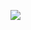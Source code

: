 ![](http://github-profile-summary-cards.vercel.app/api/cards/repos-per-language?username=sebastiangm15&theme=github)
